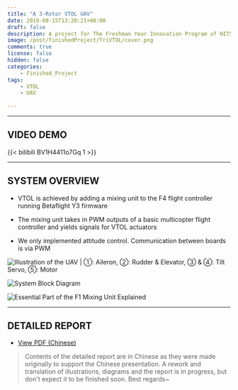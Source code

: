 ```yaml
---
title: "A 3-Rotor VTOL UAV"
date: 2019-08-15T13:20:21+08:00
draft: false
description: A project for The Freshman Year Innovation Program of HITSZ (2019)
image: /post/finishedProject/TriVTOL/cover.png
comments: true
license: false
hidden: false
categories:
    - Finished_Project
tags:
    - VTOL
    - UAV
     
---
```


---
## VIDEO DEMO

{{< bilibili BV1H4411o7Gq 1 >}}

---
## SYSTEM OVERVIEW

* VTOL is achieved by adding a mixing unit to the F4 flight controller running Betaflight Y3 firmware

* The mixing unit takes in PWM outputs of a basic multicopter flight controller and yields signals for VTOL actuators

* We only implemented attitude control. Communication between boards is via PWM

![Illustration of the UAV | ①: Aileron, ②: Rudder & Elevator, ③ & ④: Tilt Servo, ⑤: Motor](/post/finishedProject/TriVTOL/illustration.png)

![System Block Diagram](/post/finishedProject/TriVTOL/overview.png)

![Essential Part of the F1 Mixing Unit Explained](/post/finishedProject/TriVTOL/math.png)

---
## DETAILED REPORT

* [View PDF (Chinese)](https://github.com/ErcBunny/sharedDocs/raw/main/Design%2C%20Control%20and%20Mixing%20of%203-Rotor%20VTOL%20UAVs.pdf)

> Contents of the detailed report are in Chinese as they were made originally to support the Chinese presentation. A rework and translation of illustrations, diagrams and the report is in progress, but don't expect it to be finished soon. Best regards~